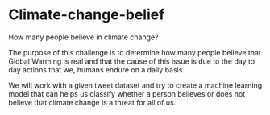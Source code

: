 # Climate-change-belief
How many people believe in climate change?

The purpose of this challenge is to determine how many people believe that Global Warming is real and that the cause of this issue is due to the day to day actions that we, humans endure on a daily basis.

We will work with a given tweet dataset and try to create a machine learning model that can helps us classify whether a person believes or does not believe that climate change is a threat for all of us.
